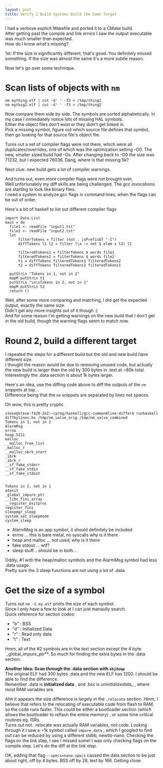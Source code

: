 ```yaml
---
layout: post
title: Verify 2 Build Systems Build the Same Target
---
```

I had a verbose explicit Makefile and ported it to a CMake build.  
After getting past the compile and link errors I saw the output
executable was much smaller than expected.  
How do I know what's missing?  
  
1st:  If the size is significantly different, that's good.  You definitely missed something.  If the size was almost the same it's a more subtle reason.  
  
Now let's go over some technique.  
  
# Scan lists of objects with `nm`
```
nm mything.elf | cut -d' ' -f3 > /tmp/thing1
nm mythig2.elf | cut -d' ' -f3 > /tmp/thing2
```
Now compare them side by side.  The symbols are sorted alphabetically.
In my case I immediately notice lots of missing HAL symbols.  
Either the object files don't exist or they didn't get linked in.  
Pick a missing symbol, figure out which source file defines that symbol, then go looking for that source file's object flie.  
  
Turns out a set of compiler flags were not there, which were all duplicates/overrides, one of which was the optimization setting -O0.  The new, smaller sized build had -Os.  After changing back to -O0 the size was 71232, but I expected 76036.  Dang, where is that missing 5k?  
  
Next clue:  new build gets a lot of compiler warnings.  
  
And turns out, even more compiler flags were not brought over.  
Well unfortunately my diff skills are being challenged.  The gcc
invocations are starting to look like binary files.  
I need a system to analyze gcc flags in command lines,
when the flags can be out of order.  
  
Here's a bit of haskell to list out different compiler flags
```
import Data.List
main = do
  file1 <- readFile "input1.txt"
  file2 <- readFile "input2.txt"
  let
      filterTokens = filter (not . isPrefixOf "-I")
      diffTokens l1 l2 = filter (\x -> not $ elem x l2) l1

      filteredTokens1 = filterTokens $ words file1
      filteredTokens2 = filterTokens $ words file2
      t1 = diffTokens filteredTokens1 filteredTokens2
      t2 = diffTokens filteredTokens2 filteredTokens1

  putStrLn "Tokens in 1, not in 2"
  mapM putStrLn t1
  putStrLn "\n\nTokens in 2, not in 1"
  mapM putStrLn t2
  return ()
```
  
Well, after some more comparing and matching, I did get the expected output, exactly the same size.  
Didn't get any more insights out of it though :(  
And for some reason I'm getting warnings on the new build that I don't get in the old build, though the warning flags seem to match now.

  
# Round 2, build a different target
I repeated the steps for a different build but the old and new build have different size.  
I thought the reason would be due to removing unused code, but actually the new build
is larger than the old by 300 bytes in .text at ~80k total.  Interestingly the
.data section is about 1k bytes larger.  
  
Here's an idea, use the diffing code above to diff the outputs of the `nm` snippets at top.  
Difference being that the `nm` snippets are separated by lines not spaces.
  
Oh wow, this is pretty cryptic
```
steve@steve-T420-ZoZ:~/prog/haskell/gcc-commandline-differ$ runhaskell diffbylines.hs /tmp/nm_valve_orig /tmp/nm_valve_combined 
Tokens in 1, not in 2
AlarmMsg
errno
heap.5211
malloc
__malloc_free_list
_malloc_r
__malloc_sbrk_start
_sbrk
_sbrk_r
__sf_fake_stderr
__sf_fake_stdin
__sf_fake_stdout


Tokens in 2, not in 1
atexit
_global_impure_ptr
__libc_fini_array
__register_exitproc
register_fini
sleepmgr_sleep
system_set_sleepmode
system_sleep
```
  

* AlarmMsg is an app symbol, it should definitely be included
* errno ... this is bare metal, no syscalls why is it there
* heap and malloc ... not used, why is it there
* fake stdout ... wtf?
* sleep stuff... should be in both... 
  
Oddly, #1 with the heap/malloc symbols and the 
AlarmMsg symbol had less .data usage.  
Pretty sure the 3 sleep functions are not using a lot of .data.  
  
# Get the size of a symbol
Turns out `nm -S my.elf` prints the size of each symbol.  
Since I only have a few to look at I can just manaully search.  
Quick reference for section codes:  
* "b" : BSS
* "d" : Initialized Data
* "r" : Read only data
* "t" : Text
  
Hmm, all of the #2 symbols are in the text section except the 4 byte `_global_impure_ptr**.  So much for finding the extra bytes in the .data section.
  
**Another Idea:  Scan through the .data section with `objdump`**  
The original ELF had 300 bytes .data and the new ELF has 1200.  I should be able to find the difference.  
Remember .data is __initialized data__ , and .bss is _uninitializedata__ , where most RAM variables are.
  
Ahh it appears the size difference is largely in the `.relocate` section.  Hmm, I believe that refers to the relocating of executable code from flash to RAM, so the code runs faster.  This could be either a bootloader section (which allows the bootloader to reflash the entire memory) , or some time critical routines eg. ISRs.  
Turns out not.  .relocate was actually RAM variables, not code.
Looking through it I saw a ~1k symbol called `impure_data` , which I googled to find out can be reduced by using a different stdlib, newlib-nano.  Checking the flags on the link step, I see I missed some!  I was only checking flags on the compile step.  Let's do the diff at the link step.  
  
OK, adding that flag `--specs=nano.specs` caused the data section to be just about right, off by 4 bytes.  BSS off by 28, text by 166.  Getting close.
